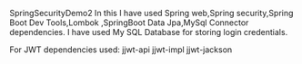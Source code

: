  SpringSecurityDemo2
 In this I have used Spring web,Spring security,Spring Boot Dev Tools,Lombok ,SpringBoot Data Jpa,MySql Connector dependencies.
 I have used My SQL Database for storing login credentials.

 For JWT dependencies used:
 jjwt-api
 jjwt-impl
 jjwt-jackson
 
